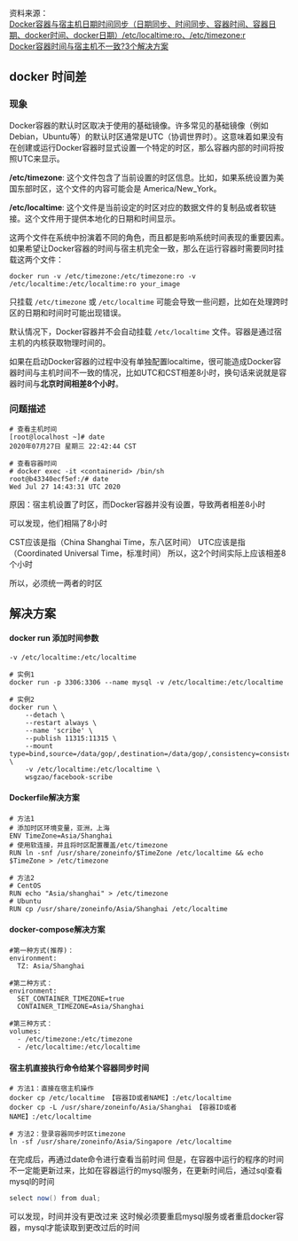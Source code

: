 资料来源：<br/>
[Docker容器与宿主机日期时间同步（日期同步、时间同步、容器时间、容器日期、docker时间、docker日期）/etc/localtime:ro、/etc/timezone:r](https://blog.csdn.net/Dontla/article/details/133975812)<br/>
[Docker容器时间与宿主机不一致?3个解决方案](https://blog.csdn.net/fly910905/article/details/118176228)



## docker 时间差

### 现象

Docker容器的默认时区取决于使用的基础镜像。许多常见的基础镜像（例如Debian，Ubuntu等）的默认时区通常是UTC（协调世界时）。这意味着如果没有在创建或运行Docker容器时显式设置一个特定的时区，那么容器内部的时间将按照UTC来显示。

**/etc/timezone**: 这个文件包含了当前设置的时区信息。比如，如果系统设置为美国东部时区，这个文件的内容可能会是 America/New_York。

**/etc/localtime**: 这个文件是当前设定的时区对应的数据文件的复制品或者软链接。这个文件用于提供本地化的日期和时间显示。

这两个文件在系统中扮演着不同的角色，而且都是影响系统时间表现的重要因素。如果希望让Docker容器的时间与宿主机完全一致，那么在运行容器时需要同时挂载这两个文件：

```
docker run -v /etc/timezone:/etc/timezone:ro -v /etc/localtime:/etc/localtime:ro your_image
```

只挂载 `/etc/timezone` 或 `/etc/localtime` 可能会导致一些问题，比如在处理跨时区的日期和时间时可能出现错误。

默认情况下，Docker容器并不会自动挂载 `/etc/localtime` 文件。容器是通过宿主机的内核获取物理时间的。

如果在启动Docker容器的过程中没有单独配置localtime，很可能造成Docker容器时间与主机时间不一致的情况，比如UTC和CST相差8小时，换句话来说就是容器时间与**北京时间相差8个小时**。

### 问题描述

```
# 查看主机时间
[root@localhost ~]# date
2020年07月27日 星期三 22:42:44 CST
 
# 查看容器时间
# docker exec -it <containerid> /bin/sh
root@b43340ecf5ef:/# date
Wed Jul 27 14:43:31 UTC 2020
```

原因：宿主机设置了时区，而Docker容器并没有设置，导致两者相差8小时

可以发现，他们相隔了8小时

CST应该是指（China Shanghai Time，东八区时间）
UTC应该是指（Coordinated Universal Time，标准时间）
所以，这2个时间实际上应该相差8个小时

所以，必须统一两者的时区

## 解决方案

#### docker run 添加时间参数

```cobol
-v /etc/localtime:/etc/localtime
 
# 实例1
docker run -p 3306:3306 --name mysql -v /etc/localtime:/etc/localtime
 
# 实例2
docker run \
    --detach \
    --restart always \
    --name 'scribe' \
    --publish 11315:11315 \
    --mount type=bind,source=/data/gop/,destination=/data/gop/,consistency=consistent \
    -v /etc/localtime:/etc/localtime \
    wsgzao/facebook-scribe
```

#### Dockerfile解决方案

```cobol
# 方法1
# 添加时区环境变量，亚洲，上海
ENV TimeZone=Asia/Shanghai
# 使用软连接，并且将时区配置覆盖/etc/timezone
RUN ln -snf /usr/share/zoneinfo/$TimeZone /etc/localtime && echo $TimeZone > /etc/timezone
 
# 方法2
# CentOS
RUN echo "Asia/shanghai" > /etc/timezone
# Ubuntu
RUN cp /usr/share/zoneinfo/Asia/Shanghai /etc/localtime
```

#### docker-compose解决方案

```cobol
#第一种方式(推荐)：
environment:
  TZ: Asia/Shanghai
  
#第二种方式：
environment:
  SET_CONTAINER_TIMEZONE=true
  CONTAINER_TIMEZONE=Asia/Shanghai
 
#第三种方式：
volumes:
  - /etc/timezone:/etc/timezone
  - /etc/localtime:/etc/localtime
```

#### 宿主机直接执行命令给某个容器同步时间

```cobol
# 方法1：直接在宿主机操作
docker cp /etc/localtime 【容器ID或者NAME】:/etc/localtime
docker cp -L /usr/share/zoneinfo/Asia/Shanghai 【容器ID或者NAME】:/etc/localtime
 
# 方法2：登录容器同步时区timezone
ln -sf /usr/share/zoneinfo/Asia/Singapore /etc/localtime
```

在完成后，再通过date命令进行查看当前时间
但是，在容器中运行的程序的时间不一定能更新过来，比如在容器运行的mysql服务，在更新时间后，通过sql查看mysql的时间

```csharp
select now() from dual;
```

可以发现，时间并没有更改过来
这时候必须要重启mysql服务或者重启docker容器，mysql才能读取到更改过后的时间